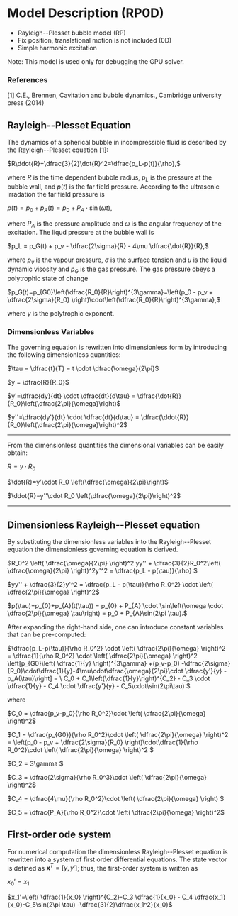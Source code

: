 # Model Description (RP0D)

- Rayleigh--Plesset bubble model (RP)
- Fix position, translational motion is not included (0D)
- Simple harmonic excitation

Note: This model is used only for debugging the GPU solver.


### References

[1] C.E., Brennen, Cavitation and bubble dynamics., Cambridge university press (2014)

## Rayleigh--Plesset Equation
The dynamics of a spherical bubble in incompressible fluid is described by the Rayleigh--Plesset equation [1]:


$R\ddot{R}+\dfrac{3}{2}\dot{R}^2=\dfrac{p_L-p(t)}{\rho},$

where $R$ is the time dependent bubble radius, $p_L$ is the pressure at the bubble wall, and $p(t)$ is the far field pressure. According to the ultrasonic irradation the far field pressure is


$p(t)=p_0 + p_{A}(t) = p_0 + P_{A}\cdot \sin(\omega t),$

where $P_{A}$ is the pressure amplitude and $\omega$ is the angular frequency of the excitation.
The liqud pressure at the bubble wall is 

$p_L = p_G(t) + p_v - \dfrac{2\sigma}{R} - 4\mu \dfrac{\dot{R}}{R},$

where $p_v$ is the vapour pressure, $\sigma$ is the surface tension and $\mu$ is the liquid dynamic visosity and $p_G$ is the gas pressure. 
The gas pressure obeys a polytrophic state of change


$p_G(t)=p_{G0}\left(\dfrac{R_0}{R}\right)^{3\gamma}=\left(p_0 - p_v + \dfrac{2\sigma}{R_0} \right)\cdot\left(\dfrac{R_0}{R}\right)^{3\gamma},$

where $\gamma$ is the polytrophic exponent.


### Dimensionless Variables

The governing equation is rewritten into dimensionless form by introducing the following dimensionless quantities:

$\tau = \dfrac{t}{T} = t \cdot \dfrac{\omega}{2\pi}$

$y = \dfrac{R}{R_0}$

$y'=\dfrac{dy}{dt} \cdot \dfrac{dt}{d\tau} = \dfrac{\dot{R}}{R_0}\left(\dfrac{2\pi}{\omega}\right)$

$y''=\dfrac{dy'}{dt} \cdot \dfrac{dt}{d\tau} = \dfrac{\ddot{R}}{R_0}\left(\dfrac{2\pi}{\omega}\right)^2$

---

From the dimensionless quantities the dimensional variables can be easily obtain:

$R=y\cdot R_0$

$\dot{R}=y'\cdot R_0 \left(\dfrac{\omega}{2\pi}\right)$

$\ddot{R}=y''\cdot R_0 \left(\dfrac{\omega}{2\pi}\right)^2$

---

## Dimensionless Rayleigh--Plesset equation

By substituting the dimensionless variables into the Rayleigh--Plesset equation the dimensionless governing equation is derived.

$R_0^2 \left( \dfrac{\omega}{2\pi} \right)^2 yy'' + \dfrac{3}{2}R_0^2\left( \dfrac{\omega}{2\pi} \right)^2y'^2 = \dfrac{p_L - p(\tau)}{\rho} $

$yy'' + \dfrac{3}{2}y'^2 = \dfrac{p_L - p(\tau)}{\rho R_0^2} \cdot \left( \dfrac{2\pi}{\omega} \right)^2$

$p(\tau)=p_{0}+p_{A}(t(\tau)) = p_{0} + P_{A} \cdot \sin\left(\omega \cdot \dfrac{2\pi}{\omega} \tau\right) = p_0 + P_{A}\sin(2\pi \tau).$

After expanding the right-hand side, one can introduce constant variables that can be pre-computed:

$\dfrac{p_L-p(\tau)}{\rho R_0^2} \cdot \left( \dfrac{2\pi}{\omega} \right)^2 = \dfrac{1}{\rho R_0^2} \cdot \left( \dfrac{2\pi}{\omega} \right)^2 \left[p_{G0}\left( \dfrac{1}{y} \right)^{3\gamma} +(p_v-p_0) -\dfrac{2\sigma}{R_0}\cdot\dfrac{1}{y}-4\mu\cdot\dfrac{\omega}{2\pi}\cdot \dfrac{y'}{y} -p_A(\tau)\right] = \\
C_0 + C_1\left(\dfrac{1}{y}\right)^{C_2} - C_3 \cdot \dfrac{1}{y} - C_4 \cdot \dfrac{y'}{y} - C_5\cdot\sin(2\pi\tau) $

where

$C_0 = \dfrac{p_v-p_0}{\rho R_0^2}\cdot \left( \dfrac{2\pi}{\omega} \right)^2$

$C_1 = \dfrac{p_{G0}}{\rho R_0^2}\cdot \left( \dfrac{2\pi}{\omega} \right)^2 = \left(p_0 - p_v + \dfrac{2\sigma}{R_0} \right)\cdot\dfrac{1}{\rho R_0^2}\cdot \left( \dfrac{2\pi}{\omega} \right)^2 $

$C_2 = 3\gamma $

$C_3 = \dfrac{2\sigma}{\rho R_0^3}\cdot \left( \dfrac{2\pi}{\omega} \right)^2$

$C_4 = \dfrac{4\mu}{\rho R_0^2}\cdot \left( \dfrac{2\pi}{\omega} \right) $

$C_5 = \dfrac{P_A}{\rho R_0^2}\cdot \left( \dfrac{2\pi}{\omega} \right)^2$

## First-order ode system
For numerical computation the dimensionless Rayleigh--Plesset equation is rewritten into a system of first order differential equations. The state vector is defined as $\mathbf{x}^T=[y, y']$; thus, the first-order system is written as

$x_0'=x_1$

$x_1'=\left( \dfrac{1}{x_0} \right)^{C_2}-C_3 \dfrac{1}{x_0} - C_4 \dfrac{x_1}{x_0}-C_5\sin(2\pi \tau) -\dfrac{3}{2}\dfrac{x_1^2}{x_0}$
